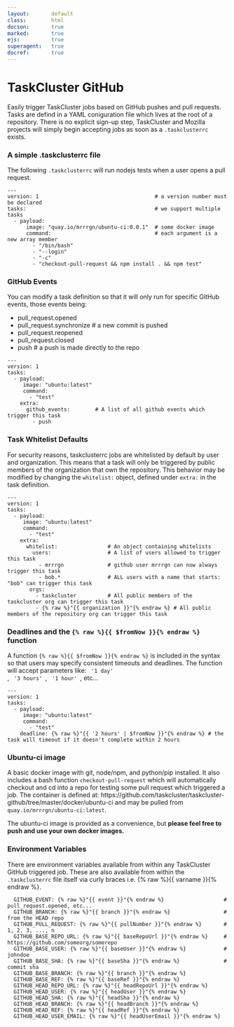 ```yaml
---
layout:       default
class:        html
docson:       true
marked:       true
ejs:          true
superagent:   true
docref:       true
---
```


<h1>TaskCluster GitHub</h1>
<p>
Easily trigger TaskCluster jobs based on GitHub pushes and pull requests. Tasks are defind in a YAML coniguration file which lives at the root of a repository. There is no explicit sign-up step, TaskCluster and Mozilla projects will simply begin accepting jobs as soon as a <code>.taskclusterrc</code> exists.
</p>

### A simple .taskclusterrc file
<p>
The following <code>.taskclusterrc</code> will run nodejs tests when a user opens a pull request.
</p>

```
---
version: 1                                     # a version number must be declared
tasks:                                         # we support multiple tasks
  - payload:
      image: "quay.io/mrrrgn/ubuntu-ci:0.0.1"  # some docker image
      command:                                 # each argument is a new array member
        - "/bin/bash"
        - "--login"
        - "-c"
        - "checkout-pull-request && npm install . && npm test"
```

### GitHub Events

You can modify a task definition so that it will only run for specific GitHub events, those events being:

  * pull_request.opened
  * pull_request.synchronize # a new commit is pushed
  * pull_request.reopened
  * pull_request.closed
  * push                     # a push is made directly to the repo


```
---
version: 1
tasks:
  - payload:
     image: "ubuntu:latest"
     command:
       - "test"
    extra:
      github_events:        # A list of all github events which trigger this task
        - push
```

### Task Whitelist Defaults
<p>
For security reasons, taskclusterrc jobs are whitelisted by default by user and organization. This means that a task will only be triggered by public members of the organization that own the repository. This behavior may be modified by changing the <code>whitelist:</code> object, defined under <code>extra:</code> in the task definition.
</p>

```
---
version: 1
tasks:
  - payload:
     image: "ubuntu:latest"
     command:
       - "test"
    extra:
      whitelist:                # An object containing whitelists
        users:                  # A list of users allowed to trigger this task
          - mrrrgn              # github user mrrrgn can now always trigger this task
          - bob.*               # ALL users with a name that starts: "bob" can trigger this task
       orgs:
         - taskcluster          # All public members of the taskcluster org can trigger this task
         - {% raw %}"{{ organization }}"{% endraw %} # All public members of the repository org can trigger this task

```

### Deadlines and the <code>{% raw %}{{ $fromNow }}{% endraw %}</code> function

A function <code>{% raw %}{{ $fromNow }}{% endraw %}</code> is included in the syntax so that users may specify consistent timeouts and deadlines. The function will accept parameters like:
<code> '1 day' </code>, <code> '3 hours' </code>, <code> '1 hour' </code>, etc...

```
---
version: 1
tasks:
  - payload:
     image: "ubuntu:latest"
     command:
       - "test"
    deadline: {% raw %}"{{ '2 hours' | $fromNow }}"{% endraw %} # the task will timeout if it doesn't complete within 2 hours
```

### Ubuntu-ci image

<p>
A basic docker image with git, node/npm, and python/pip installed. It also includes a bash function <code>checkout-pull-request</code> which will automatically checkout and cd into a repo for testing some pull request which triggered a job. The container is defined at: https://github.com/taskcluster/taskcluster-github/tree/master/docker/ubuntu-ci and may be pulled from <code>quay.io/mrrrgn/ubuntu-ci:latest</code>.

The ubuntu-ci image is provided as a convenience, but <b>please feel free to push and use your own docker images.</b>
</p>

### Environment Variables

<p> There are environment variables available from within any TaskCluster GitHub triggered job. These are also available from within the <code>.taskclusterrc</code> file itself via curly braces i.e. {% raw %}{{ varname }}{% endraw %}.</p>

```
  GITHUB_EVENT: {% raw %}"{{ event }}"{% endraw %}                   # pull_request.opened, etc...
  GITHUB_BRANCH: {% raw %}"{{ branch }}"{% endraw %}                 # from the HEAD repo
  GITHUB_PULL_REQUEST: {% raw %}"{{ pullNumber }}"{% endraw %}       # 1, 2, 3, ..., n
  GITHUB_BASE_REPO_URL: {% raw %}"{{ baseRepoUrl }}"{% endraw %}     # https://github.com/someorg/somerepo
  GITHUB_BASE_USER: {% raw %}"{{ baseUser }}"{% endraw %}            # johndoe
  GITHUB_BASE_SHA: {% raw %}"{{ baseSha }}"{% endraw %}              # commit sha
  GITHUB_BASE_BRANCH: {% raw %}"{{ branch }}"{% endraw %}
  GITHUB_BASE_REF: {% raw %}"{{ baseRef }}"{% endraw %}
  GITHUB_HEAD_REPO_URL: {% raw %}"{{ headRepoUrl }}"{% endraw %}
  GITHUB_HEAD_USER: {% raw %}"{{ headUser }}"{% endraw %}
  GITHUB_HEAD_SHA: {% raw %}"{{ headSha }}"{% endraw %}
  GITHUB_HEAD_BRANCH: {% raw %}"{{ headBranch }}"{% endraw %}
  GITHUB_HEAD_REF: {% raw %}"{{ headRef }}"{% endraw %}
  GITHUB_HEAD_USER_EMAIL: {% raw %}"{{ headUserEmail }}"{% endraw %}
```

<div data-render-schema='http://schemas.taskcluster.net/github/v1/taskclusterrc.json'></div>
<div data-doc-ref='http://references.taskcluster.net/github/v1/api.json'></div>
<div data-doc-ref='http://references.taskcluster.net/github/v1/exchanges.json'></div>
